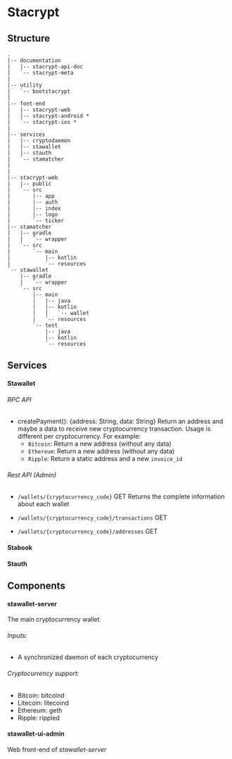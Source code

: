 # Stacrypt

## Structure

```
.
|-- documentation
|   |-- stacrypt-api-doc
|   `-- stacrypt-meta
|
|-- utility
|   `-- bootstacrypt
|
|-- font-end
|   |-- stacrypt-web
|   |-- stacrypt-android *
|   `-- stacrypt-ios *
|
|-- services
|   |-- cryptodaemon
|   |-- stawallet
|   |-- stauth
|   `-- stamatcher
|
|
|-- stacrypt-web
|   |-- public
|   `-- src
|       |-- app
|       |-- auth
|       |-- index
|       |-- logo
|       `-- ticker
|-- stamatcher
|   |-- gradle
|   |   `-- wrapper
|   `-- src
|       `-- main
|           |-- kotlin
|           `-- resources
`-- stawallet
    |-- gradle
    |   `-- wrapper
    `-- src
        |-- main
        |   |-- java
        |   |-- kotlin
        |   |   `-- wallet
        |   `-- resources
        `-- test
            |-- java
            |-- kotlin
            `-- resources

```

## Services
#### Stawallet

###### RPC API
* createPayment(): {address: String, data: String}
Return an address and maybe a data to receive new cryptocurrency transaction.
Usage is different per cryptocurrency. For example: 
    * `Bitcoin`: Return a new address (without any data)
    * `Ethereum`: Return a new address (without any data)
    * `Ripple`: Return a static address and a new `invoice_id`

###### Rest API (Admin)
* `/wallets/{cryptocurrency_code}` GET
Returns the complete information about each wallet

* `/wallets/{cryptocurrency_code}/transactions` GET
* `/wallets/{cryptocurrency_code}/addresses` GET


#### Stabook


#### Stauth

## Components
#### stawallet-server
The main cryptocurrency wallet

###### Inputs:
* A synchronized daemon of each cryptocurrency

###### Cryptocurrency support:
* Bitcoin: bitcoind
* Litecoin: litecoind
* Ethereum: geth
* Ripple: rippled

#### stawallet-ui-admin
Web front-end of *stawallet-server*

